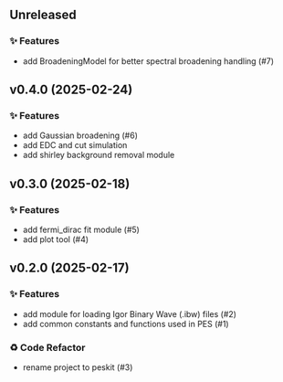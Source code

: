 ## Unreleased

### ✨ Features

- add BroadeningModel for better spectral broadening handling (#7)

## v0.4.0 (2025-02-24)

### ✨ Features

- add Gaussian broadening (#6)
- add EDC and cut simulation
- add shirley background removal module

## v0.3.0 (2025-02-18)

### ✨ Features

- add fermi_dirac fit module (#5)
- add plot tool (#4)

## v0.2.0 (2025-02-17)

### ✨ Features

- add module for loading Igor Binary Wave (.ibw) files (#2)
- add common constants and functions used in PES (#1)

### ♻️ Code Refactor

- rename project to peskit (#3)
